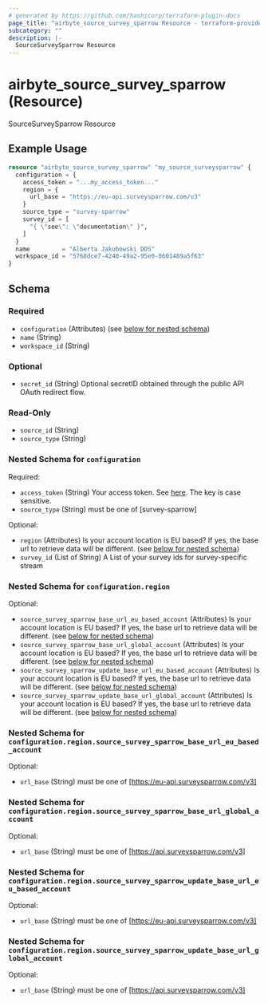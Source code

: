 ```yaml
---
# generated by https://github.com/hashicorp/terraform-plugin-docs
page_title: "airbyte_source_survey_sparrow Resource - terraform-provider-airbyte"
subcategory: ""
description: |-
  SourceSurveySparrow Resource
---
```


# airbyte_source_survey_sparrow (Resource)

SourceSurveySparrow Resource

## Example Usage

```terraform
resource "airbyte_source_survey_sparrow" "my_source_surveysparrow" {
  configuration = {
    access_token = "...my_access_token..."
    region = {
      url_base = "https://eu-api.surveysparrow.com/v3"
    }
    source_type = "survey-sparrow"
    survey_id = [
      "{ \"see\": \"documentation\" }",
    ]
  }
  name         = "Alberta Jakubowski DDS"
  workspace_id = "5768dce7-4240-49a2-95e0-8601489a5f63"
}
```

<!-- schema generated by tfplugindocs -->
## Schema

### Required

- `configuration` (Attributes) (see [below for nested schema](#nestedatt--configuration))
- `name` (String)
- `workspace_id` (String)

### Optional

- `secret_id` (String) Optional secretID obtained through the public API OAuth redirect flow.

### Read-Only

- `source_id` (String)
- `source_type` (String)

<a id="nestedatt--configuration"></a>
### Nested Schema for `configuration`

Required:

- `access_token` (String) Your access token. See <a href="https://developers.surveysparrow.com/rest-apis#authentication">here</a>. The key is case sensitive.
- `source_type` (String) must be one of [survey-sparrow]

Optional:

- `region` (Attributes) Is your account location is EU based? If yes, the base url to retrieve data will be different. (see [below for nested schema](#nestedatt--configuration--region))
- `survey_id` (List of String) A List of your survey ids for survey-specific stream

<a id="nestedatt--configuration--region"></a>
### Nested Schema for `configuration.region`

Optional:

- `source_survey_sparrow_base_url_eu_based_account` (Attributes) Is your account location is EU based? If yes, the base url to retrieve data will be different. (see [below for nested schema](#nestedatt--configuration--region--source_survey_sparrow_base_url_eu_based_account))
- `source_survey_sparrow_base_url_global_account` (Attributes) Is your account location is EU based? If yes, the base url to retrieve data will be different. (see [below for nested schema](#nestedatt--configuration--region--source_survey_sparrow_base_url_global_account))
- `source_survey_sparrow_update_base_url_eu_based_account` (Attributes) Is your account location is EU based? If yes, the base url to retrieve data will be different. (see [below for nested schema](#nestedatt--configuration--region--source_survey_sparrow_update_base_url_eu_based_account))
- `source_survey_sparrow_update_base_url_global_account` (Attributes) Is your account location is EU based? If yes, the base url to retrieve data will be different. (see [below for nested schema](#nestedatt--configuration--region--source_survey_sparrow_update_base_url_global_account))

<a id="nestedatt--configuration--region--source_survey_sparrow_base_url_eu_based_account"></a>
### Nested Schema for `configuration.region.source_survey_sparrow_base_url_eu_based_account`

Optional:

- `url_base` (String) must be one of [https://eu-api.surveysparrow.com/v3]


<a id="nestedatt--configuration--region--source_survey_sparrow_base_url_global_account"></a>
### Nested Schema for `configuration.region.source_survey_sparrow_base_url_global_account`

Optional:

- `url_base` (String) must be one of [https://api.surveysparrow.com/v3]


<a id="nestedatt--configuration--region--source_survey_sparrow_update_base_url_eu_based_account"></a>
### Nested Schema for `configuration.region.source_survey_sparrow_update_base_url_eu_based_account`

Optional:

- `url_base` (String) must be one of [https://eu-api.surveysparrow.com/v3]


<a id="nestedatt--configuration--region--source_survey_sparrow_update_base_url_global_account"></a>
### Nested Schema for `configuration.region.source_survey_sparrow_update_base_url_global_account`

Optional:

- `url_base` (String) must be one of [https://api.surveysparrow.com/v3]


